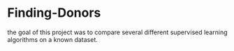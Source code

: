# Finding-Donors
the goal of this project was to compare several different supervised learning algorithms on a known dataset.  
